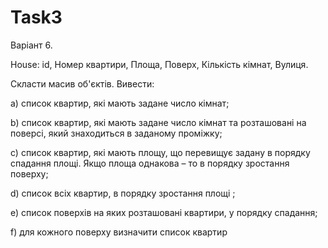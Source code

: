 # Task3
Варіант 6.

House: id, Номер квартири, Площа, Поверх, Кількість кімнат, Вулиця.

Скласти масив об'єктів. Вивести:

a) список квартир, які мають задане число кімнат;

b) список квартир, які мають задане число кімнат та розташовані на поверсі, який знаходиться в заданому проміжку;

c) список квартир, які мають площу, що перевищує задану в порядку спадання площі. Якщо площа однакова – то в порядку зростання поверху;

d) список всіх квартир, в порядку зростання площі ;

e) список поверхів на яких розташовані квартири, у порядку спадання;

f) для кожного поверху визначити список квартир
